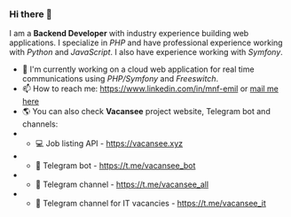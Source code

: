 ### Hi there 👋

I am a **Backend Developer** with industry experience building web applications. 
I specialize in *PHP* and have professional experience working with *Python* and *JavaScript*. 
I also have experience working with *Symfony*.

- 🔭 I'm currently working on a cloud web application for real time communications using *PHP/Symfony* and *Freeswitch*.
- 📫 How to reach me: https://www.linkedin.com/in/mnf-emil or [mail me here](mailto:mnf.emil@gmail.com?subject=[GitHub]%20Personal%20email)
- 🌎 You can also check **Vacansee** project website, Telegram bot and channels:
- - 💻 Job listing API                   - https://vacansee.xyz 
- - 🤖 Telegram bot                      - https://t.me/vacansee_bot
- - 📣 Telegram channel                  - https://t.me/vacansee_all
- - 📣 Telegram channel for IT vacancies - https://t.me/vacansee_it

<!--
**mesolaries/mesolaries** is a ✨ _special_ ✨ repository because its `README.md` (this file) appears on your GitHub profile.

Here are some ideas to get you started:

- 🔭 I’m currently working on ...
- 🌱 I’m currently learning ...
- 👯 I’m looking to collaborate on ...
- 🤔 I’m looking for help with ...
- 💬 Ask me about ...
- 📫 How to reach me: ...
- 😄 Pronouns: ...
- ⚡ Fun fact: ...
-->
